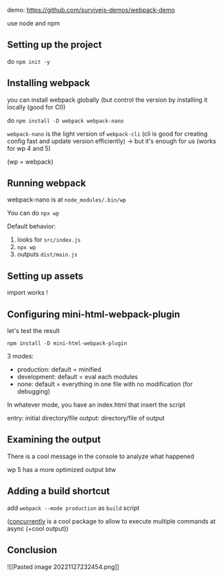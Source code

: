 demo: https://github.com/survivejs-demos/webpack-demo

use node and npm

## Setting up the project
do `npm init -y`

## Installing webpack
you can install webpack globally (but control the version by installing it locally (good for CI))

do `npm install -D webpack webpack-nano`

`webpack-nano` is the light version of `webpack-cli` (cli is good for creating config fast and update version efficiently)
-> but it's enough for us (works for wp 4 and 5)

(wp = webpack)

## Running webpack
webpack-nano is at `node_modules/.bin/wp`

You can do `npx wp`

Default behavior:
1. looks for `src/index.js`
2. `npx wp`
3. outputs `dist/main.js`

## Setting up assets
import works !

## Configuring mini-html-webpack-plugin
let's test the result

`npm install -D mini-html-webpack-plugin`

3 modes:
- production: default = minified
- development: default = eval each modules
- none: default = everything in one file with no modification (for debugging)

In whatever mode, you have an index.html that insert the script

entry: initial directory/file
output: directory/file of output

## Examining the output
There is a cool message in the console to analyze what happened

wp 5 has a more optimized output btw

## Adding a build shortcut
add `webpack --mode production` as  `build` script

([concurrently](https://www.npmjs.com/package/concurrently) is a cool package to allow to execute multiple commands at async (+cool output))

## Conclusion
![[Pasted image 20221127232454.png]]